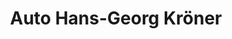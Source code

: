---
title: "Auto Hans-Georg Kröner"
url: /neunkirchen/auto-hans-georg-kroener/
shop: Autowerkstatt
---